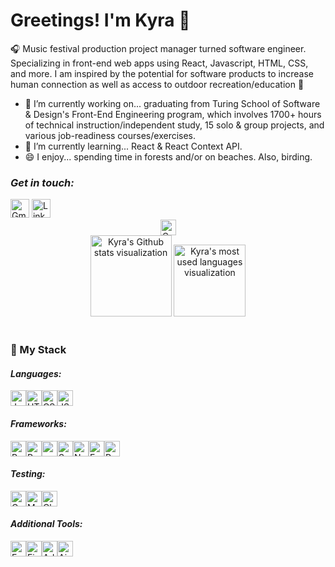 <h1> Greetings! I'm Kyra 🦉</h1>

<p>🎧 Music festival production project manager turned software engineer. Specializing in front-end web apps using React, Javascript, HTML, CSS, and more. I am inspired by the potential for software products to increase human connection as well as access to outdoor recreation/education 🌲</p>

<ul>
  <li>🔭 I’m currently working on... graduating from Turing School of Software & Design's Front-End Engineering program, which involves 1700+ hours of technical instruction/independent study, 15 solo & group projects, and various job-readiness courses/exercises.</li>
  <li>🌱 I’m currently learning... React & React Context API.</li> 
  <li>😄 I enjoy... spending time in forests and/or on beaches. Also, birding.</li>
</ul>

<h3><em>Get in touch:</em></h3>
<a href="mailto:k.bergsund@gmail.com"><img src="https://img.shields.io/badge/Gmail-D14836?style=for-the-badge&logo=gmail&logoColor=white" height="30" alt="Gmail icon"/></a>
<a href="https://www.linkedin.com/in/kyrabergsund/"><img src="https://img.shields.io/badge/LinkedIn-0077B5?style=for-the-badge&logo=linkedin&logoColor=white" height="30" alt="LinkedIn icon"/></a>

<br>
<div style="text-align:center;">
  <a href="https://www.codewars.com/users/kbergsund" style="display:block;"><img src="https://www.codewars.com/users/kbergsund/badges/micro" height="25" alt="Codewars stats"/></a>
  <img src="https://github-readme-stats.vercel.app/api?username=kbergsund&show_icons=true&theme=tokyonight&custom_title=Kyra's+Github+Stats" height="130" alt="Kyra's Github stats visualization"/>
  <img src="https://github-readme-stats.vercel.app/api/top-langs/?username=kbergsund&layout=compact&theme=tokyonight" height="115" alt="Kyra's most used languages visualization"/>
</div>

<br>

<h3>💾 My Stack</h3>
<h4><em>Languages:</em></h4>
<img src="https://img.shields.io/badge/JavaScript-323330?style=for-the-badge&logo=javascript&logoColor=F7DF1E" height="25" alt="Javascript icon"/><img src="https://img.shields.io/badge/HTML5-E34F26?style=for-the-badge&logo=html5&logoColor=white" height="25" alt="HTML5 icon"/><img src="https://img.shields.io/badge/CSS3-1572B6?style=for-the-badge&logo=css3&logoColor=white" height="25" alt="CSS3 icon"/><img src="https://img.shields.io/badge/json-5E5C5C?style=for-the-badge&logo=json&logoColor=white" height="25" alt="JSON icon"/>

<br>
<h4><em>Frameworks:</em></h4>
<img src="https://img.shields.io/badge/React-20232A?style=for-the-badge&logo=react&logoColor=61DAFB" height="25" alt="React icon"/><img src="https://img.shields.io/badge/React_Router-CA4245?style=for-the-badge&logo=react-router&logoColor=white" height="25" alt="React Router icon"/><img src="https://img.shields.io/badge/npm-CB3837?style=for-the-badge&logo=npm&logoColor=white" height="25" alt="npm icon"/><img src="https://img.shields.io/badge/Sass-CC6699?style=for-the-badge&logo=sass&logoColor=white" height="25" alt="Sass icon"/><img src="https://img.shields.io/badge/Node.js-339933?style=for-the-badge&logo=nodedotjs&logoColor=white" height="25" alt="Node icon"/><img src="https://img.shields.io/badge/Express.js-000000?style=for-the-badge&logo=express&logoColor=white" height="25" alt="Express icon"/><img src="https://img.shields.io/badge/Postman-FF6C37?style=for-the-badge&logo=Postman&logoColor=white" height="25" alt="Postman icon"/>

<br>
<h4><em>Testing:</em></h4>
<img src="https://img.shields.io/badge/Cypress-17202C?style=for-the-badge&logo=cypress&logoColor=white" height="25" alt="Cypress icon"/><img src="https://img.shields.io/badge/Mocha-8D6748?style=for-the-badge&logo=Mocha&logoColor=white" height="25" alt="Mocha icon"/><img src="https://img.shields.io/badge/chai-A30701?style=for-the-badge&logo=chai&logoColor=white" height="25" alt="Chai icon"/>

<br>
<h4><em>Additional Tools:</em></h4>
<img src="https://img.shields.io/badge/eslint-3A33D1?style=for-the-badge&logo=eslint&logoColor=white" height="25" alt="EsLint icon"/><img src="https://img.shields.io/badge/Figma-F24E1E?style=for-the-badge&logo=figma&logoColor=white" height="25" alt="Figma icon"/><img src="https://img.shields.io/badge/Adobe%20Illustrator-FF9A00?style=for-the-badge&logo=adobe%20illustrator&logoColor=white" height="25" alt="Adobe Illustrator icon"/><img src="https://img.shields.io/badge/Airtable-18BFFF?style=for-the-badge&logo=Airtable&logoColor=white" height="25" alt="Airtable icon"/>